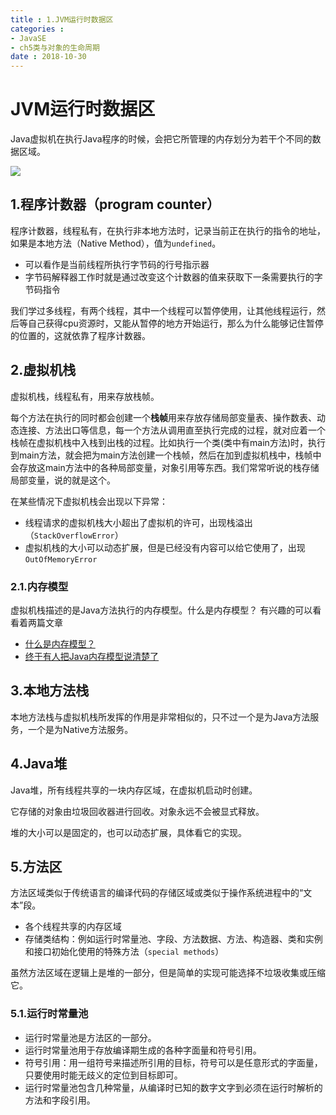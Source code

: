 ```yaml
---
title : 1.JVM运行时数据区
categories : 
- JavaSE
- ch5类与对象的生命周期
date : 2018-10-30
---
```


# JVM运行时数据区

Java虚拟机在执行Java程序的时候，会把它所管理的内存划分为若干个不同的数据区域。

![](https://github.com/huangdaren1997/pictures/blob/master/Java%E8%BF%90%E8%A1%8C%E6%97%B6%E6%95%B0%E6%8D%AE%E5%8C%BA.png?raw=true)

## 1.程序计数器（program counter）

程序计数器，线程私有，在执行非本地方法时，记录当前正在执行的指令的地址，如果是本地方法（Native Method），值为`undefined`。

- 可以看作是当前线程所执行字节码的行号指示器
- 字节码解释器工作时就是通过改变这个计数器的值来获取下一条需要执行的字节码指令

我们学过多线程，有两个线程，其中一个线程可以暂停使用，让其他线程运行，然后等自己获得cpu资源时，又能从暂停的地方开始运行，那么为什么能够记住暂停的位置的，这就依靠了程序计数器。

## 2.虚拟机栈

虚拟机栈，线程私有，用来存放栈帧。

每个方法在执行的同时都会创建一个**栈帧**用来存放存储局部变量表、操作数表、动态连接、方法出口等信息，每一个方法从调用直至执行完成的过程，就对应着一个栈帧在虚拟机栈中入栈到出栈的过程。比如执行一个类(类中有main方法)时，执行到main方法，就会把为main方法创建一个栈帧，然后在加到虚拟机栈中，栈帧中会存放这main方法中的各种局部变量，对象引用等东西。我们常常听说的栈存储局部变量，说的就是这个。

在某些情况下虚拟机栈会出现以下异常：

- 线程请求的虚拟机栈大小超出了虚拟机的许可，出现栈溢出（`StackOverflowError`）
- 虚拟机栈的大小可以动态扩展，但是已经没有内容可以给它使用了，出现`OutOfMemoryError`



### 2.1.内存模型

虚拟机栈描述的是Java方法执行的内存模型。什么是内存模型？ 有兴趣的可以看看着两篇文章

- [什么是内存模型？](https://www.cnblogs.com/adinosaur/p/6243605.html)
- [终于有人把Java内存模型说清楚了](http://developer.51cto.com/art/201807/579744.htm)

## 3.本地方法栈

本地方法栈与虚拟机栈所发挥的作用是非常相似的，只不过一个是为Java方法服务，一个是为Native方法服务。

## 4.Java堆

Java堆，所有线程共享的一块内存区域，在虚拟机启动时创建。

它存储的对象由垃圾回收器进行回收。对象永远不会被显式释放。

堆的大小可以是固定的，也可以动态扩展，具体看它的实现。

## 5.方法区

方法区域类似于传统语言的编译代码的存储区域或类似于操作系统进程中的“文本”段。

- 各个线程共享的内存区域
- 存储类结构：例如运行时常量池、字段、方法数据、方法、构造器、类和实例和接口初始化使用的特殊方法（`special methods`）

虽然方法区域在逻辑上是堆的一部分，但是简单的实现可能选择不垃圾收集或压缩它。

### 5.1.运行时常量池

- 运行时常量池是方法区的一部分。
- 运行时常量池用于存放编译期生成的各种字面量和符号引用。
- 符号引用：用一组符号来描述所引用的目标，符号可以是任意形式的字面量，只要使用时能无歧义的定位到目标即可。
- 运行时常量池包含几种常量，从编译时已知的数字文字到必须在运行时解析的方法和字段引用。

